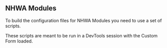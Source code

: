 ## NHWA Modules

To build the configuration files for NHWA Modules you need to use a set of scripts.

These scripts are meant to be run in a DevTools session with the Custom Form loaded.
